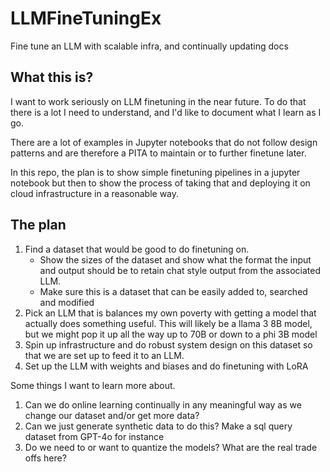 # LLMFineTuningEx
Fine tune an LLM with scalable infra, and continually updating docs

## What this is?

I want to work seriously on LLM finetuning in the near future. 
To do that there is a lot I need to understand, and I'd like to document what I learn as I go.

There are a lot of examples in Jupyter notebooks that do not follow design patterns and are therefore a PITA to maintain or to further finetune later.

In this repo, the plan is to show simple finetuning pipelines in a jupyter notebook but then to show the process of taking that and deploying it on cloud infrastructure in a reasonable way.

## The plan

1. Find a dataset that would be good to do finetuning on.
    - Show the sizes of the dataset and show what the format the input and output should be to retain chat style output from the associated LLM.
    - Make sure this is a dataset that can be easily added to, searched and modified
2. Pick an LLM that is balances my own poverty with getting a model that actually does something useful. This will likely be a llama 3 8B model, but we might pop it up all the way up to 70B or down to a phi 3B model
4.  Spin up infrastructure and do robust system design on this dataset so that we are set up to feed it to an LLM.
5.  Set up the LLM with weights and biases and do finetuning with LoRA

Some things I want to learn more about.
1. Can we do online learning continually in any meaningful way as we change our dataset and/or get more data?
2. Can we just generate synthetic data to do this? Make a sql query dataset from GPT-4o for instance
3. Do we need to or want to quantize the models? What are the real trade offs here?
